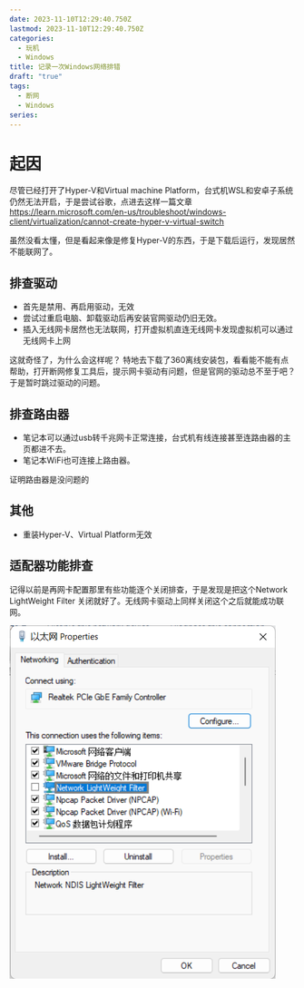 ```yaml
---
date: 2023-11-10T12:29:40.750Z
lastmod: 2023-11-10T12:29:40.750Z
categories:
  - 玩机
  - Windows
title: 记录一次Windows网络排错
draft: "true"
tags:
  - 断网
  - Windows
series:
---
```

# 起因
尽管已经打开了Hyper-V和Virtual machine Platform，台式机WSL和安卓子系统仍然无法开启，于是尝试谷歌，点进去这样一篇文章
https://learn.microsoft.com/en-us/troubleshoot/windows-client/virtualization/cannot-create-hyper-v-virtual-switch

虽然没看太懂，但是看起来像是修复Hyper-V的东西，于是下载后运行，发现居然不能联网了。

## 排查驱动
- 首先是禁用、再启用驱动，无效
- 尝试过重启电脑、卸载驱动后再安装官网驱动仍旧无效。
- 插入无线网卡居然也无法联网，打开虚拟机直连无线网卡发现虚拟机可以通过无线网卡上网

这就奇怪了，为什么会这样呢？
特地去下载了360离线安装包，看看能不能有点帮助，打开断网修复工具后，提示网卡驱动有问题，但是官网的驱动总不至于吧？于是暂时跳过驱动的问题。

## 排查路由器
- 笔记本可以通过usb转千兆网卡正常连接，台式机有线连接甚至连路由器的主页都进不去。
- 笔记本WiFi也可连接上路由器。

证明路由器是没问题的


## 其他
- 重装Hyper-V、Virtual Platform无效

## 适配器功能排查
记得以前是再网卡配置那里有些功能逐个关闭排查，于是发现是把这个Network LightWeight Filter 关闭就好了。无线网卡驱动上同样关闭这个之后就能成功联网。

![](Pasted%20image%2020231110204318.png)

